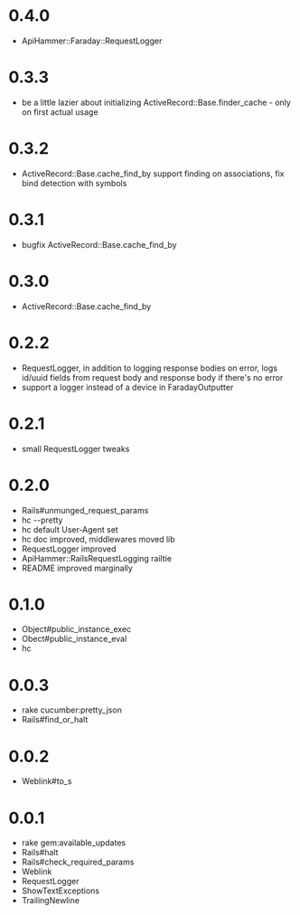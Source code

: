 # 0.4.0
- ApiHammer::Faraday::RequestLogger

# 0.3.3
- be a little lazier about initializing ActiveRecord::Base.finder_cache - only on first actual usage 

# 0.3.2
- ActiveRecord::Base.cache_find_by support finding on associations, fix bind detection with symbols 

# 0.3.1
- bugfix ActiveRecord::Base.cache_find_by

# 0.3.0
- ActiveRecord::Base.cache_find_by

# 0.2.2
- RequestLogger, in addition to logging response bodies on error, logs id/uuid fields from request body and 
  response body if there's no error
- support a logger instead of a device in FaradayOutputter

# 0.2.1
- small RequestLogger tweaks

# 0.2.0
- Rails#unmunged_request_params
- hc --pretty
- hc default User-Agent set
- hc doc improved, middlewares moved lib
- RequestLogger improved
- ApiHammer::RailsRequestLogging railtie
- README improved marginally 

# 0.1.0
- Object#public_instance_exec
- Obect#public_instance_eval
- hc

# 0.0.3
- rake cucumber:pretty_json
- Rails#find_or_halt

# 0.0.2

- Weblink#to_s

# 0.0.1

- rake gem:available_updates
- Rails#halt
- Rails#check_required_params
- Weblink
- RequestLogger
- ShowTextExceptions
- TrailingNewline
